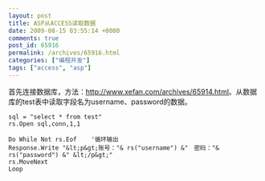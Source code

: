 ```yaml
---
layout: post
title: ASP从ACCESS读取数据
date: 2009-08-15 03:55:14 +0000
comments: true
post_id: 65916
permalink: /archives/65916.html
categories: ["编程开发"]
tags: ["access", "asp"]
---
```


首先连接数据库，方法：<a href="http://www.xefan.com/archives/65914.html" target="_blank">http://www.xefan.com/archives/65914.html</a>。从数据库的test表中读取字段名为username、password的数据。

```
sql = "select * from test"
rs.Open sql,conn,1,1

Do While Not rs.Eof    '循环输出
Response.Write "&lt;p&gt;账号："& rs("username") &"　密码："& rs("password") &" &lt;/p&gt;"
rs.MoveNext
Loop
```
